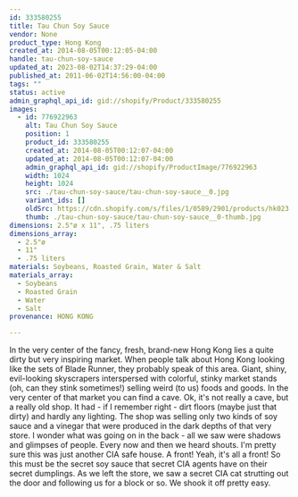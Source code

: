 ```yaml
---
id: 333580255
title: Tau Chun Soy Sauce
vendor: None
product_type: Hong Kong
created_at: 2014-08-05T00:12:05-04:00
handle: tau-chun-soy-sauce
updated_at: 2023-08-02T14:37:29-04:00
published_at: 2011-06-02T14:56:00-04:00
tags: ""
status: active
admin_graphql_api_id: gid://shopify/Product/333580255
images:
  - id: 776922963
    alt: Tau Chun Soy Sauce
    position: 1
    product_id: 333580255
    created_at: 2014-08-05T00:12:07-04:00
    updated_at: 2014-08-05T00:12:07-04:00
    admin_graphql_api_id: gid://shopify/ProductImage/776922963
    width: 1024
    height: 1024
    src: ./tau-chun-soy-sauce/tau-chun-soy-sauce__0.jpg
    variant_ids: []
    oldSrc: https://cdn.shopify.com/s/files/1/0589/2901/products/hk023.jpeg?v=1407211927
    thumb: ./tau-chun-soy-sauce/tau-chun-soy-sauce__0-thumb.jpg
dimensions: 2.5"ø x 11", .75 liters
dimensions_array:
  - 2.5"ø
  - 11"
  - .75 liters
materials: Soybeans, Roasted Grain, Water & Salt
materials_array:
  - Soybeans
  - Roasted Grain
  - Water
  - Salt
provenance: HONG KONG

---
```


In the very center of the fancy, fresh, brand-new Hong Kong lies a quite dirty but very inspiring market. When people talk about Hong Kong looking like the sets of Blade Runner, they probably speak of this area. Giant, shiny, evil-looking skyscrapers interspersed with colorful, stinky market stands (oh, can they stink sometimes!) selling weird (to us) foods and goods. In the very center of that market you can find a cave. Ok, it's not really a cave, but a really old shop. It had - if I remember right - dirt floors (maybe just that dirty) and hardly any lighting. The shop was selling only two kinds of soy sauce and a vinegar that were produced in the dark depths of that very store. I wonder what was going on in the back - all we saw were shadows and glimpses of people. Every now and then we heard shouts. I'm pretty sure this was just another CIA safe house. A front! Yeah, it's all a front! So this must be the secret soy sauce that secret CIA agents have on their secret dumplings. As we left the store, we saw a secret CIA cat strutting out the door and following us for a block or so. We shook it off pretty easy.